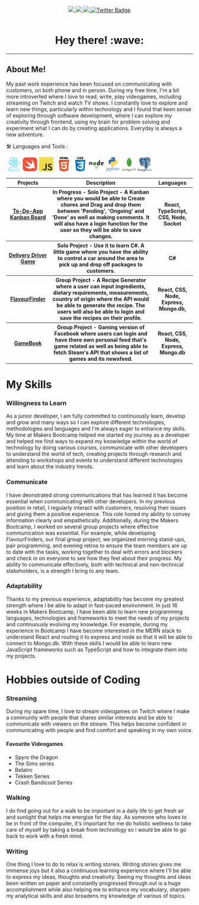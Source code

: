 

<div id="badges" align="center">
  <a href="https://www.linkedin.com/in/lily-burton-7a8826a9/">
  <img src="https://img.shields.io/badge/LinkedIn-blue?logo=linkedin&logoColor=white&style=for-the-badge" />
  </a>

   <a href="https://youtube.com/channel/UCKPGOO8O6WW0yn0nWduQ34Q">
    <img src="https://img.shields.io/badge/YouTube-red?style=for-the-badge&logo=youtube&logoColor=white%22%20alt=%22Youtube%20Badge" />
   </a>

   <a href="https://www.twitch.tv/lily_tiger">
     <img src="https://img.shields.io/badge/Twitch-purple?style=for-the-badge&logo=twitch&logoColor=white%22%20alt=%22Twitch%20Badge" />
   </a>

   <a href="https://twitter.com/xxLilPantherxx">
     <img src="https://img.shields.io/badge/Twitter-blue?style=for-the-badge&logo=twitter&logoColor=white" alt="Twitter Badge" />
   </a>  
  </div>

  <div id="ProfileView" align="center">
  <img src="https://komarev.com/ghpvc/?username=LilyBurton&style=flat-square&color=blue" alt=""/>
  </div>

  <h1 align="center">
  Hey there! :wave:
</h1>


---

<h2>About Me!</h2>
<p>My past work experience has been focused on communicating with customers, on both phone and in person. During my free time, I'm a bit more introverted where I love to read, write, play videogames, including streaming on Twitch and watch TV shows. I constantly love to explore and learn new things, particularly within technology and I found that keen sense of exploring through software development, where I can explore my creativity through frontend, using my brain for problem solving and experiment what I can do by creating applications. Everyday is always a new adventure.</p>

🛠️ Languages and Tools :

<div>
  <img src = "https://github.com/devicons/devicon/blob/master/icons/react/react-original-wordmark.svg" width="40" height="40"/>
  <img src = "https://github.com/devicons/devicon/blob/master/icons/swift/swift-original.svg" width="40" height="40"/>
  <img src = "https://github.com/devicons/devicon/blob/master/icons/javascript/javascript-original.svg" title="JavaScript" alt="JavaScript" width="40" height="40"/>&nbsp;
  <img src = "https://github.com/devicons/devicon/blob/master/icons/html5/html5-original-wordmark.svg" width="40" height="40"/>
  <img src = "https://github.com/devicons/devicon/blob/master/icons/css3/css3-original-wordmark.svg" width="40" height="40"/>
  <img src = "https://github.com/devicons/devicon/blob/master/icons/nodejs/nodejs-original-wordmark.svg" width="40" height="40"/>
  <img src = "https://github.com/devicons/devicon/blob/master/icons/python/python-original-wordmark.svg" width="40" height="40"/>
  <img src = "https://github.com/devicons/devicon/blob/master/icons/mongodb/mongodb-original-wordmark.svg" width="40" height="40"/>
  <img src = "https://github.com/devicons/devicon/blob/master/icons/postgresql/postgresql-original-wordmark.svg" width="40" height="40"/>
</div>
<table>
  <tr>
    <th><strong>Projects</strong></th>
    <th><strong>Description</strong></th>
    <th><strong>Languages</strong></th>
  </tr>
  <tr>
    <th><a href=https://github.com/LilyBurton/To-Do-App-Updated>To-Do-App Kanban Board</a></th>
    <th>In Progress - Solo Project - A Kanban where you would be able to Create chores and Drag and drop them between 'Pending', 'Ongoing' and 'Done' as well as making comments. It will also have a login function for the user so they will be able to save changes.</th>
    <th>React, TypeScript, CSS, Node, Socket</th>
  </tr>
  <tr>
    <th><a href=https://github.com/LilyBurton/CSharp---Delivery-Driver-Game>Delivery Driver Game</a></th>
    <th>Solo Project - Use it to learn C#. A little game where you have the ability to control a car around the area to pick up and drop off packages to customers.</th>
    <th>C#</th>
  </tr>
  <tr>
    <th><a href=https://github.com/amancalledkidd/FlavourFinders>FlavourFinder</a></th>
    <th>Group Project - A Recipe Generator where a user can input ingredients, dietary requirements, measurements, country of origin where the API would be able to generate the recipe. The users will also be able to login and save the recipes on their profile.</th>
    <th>React, CSS, Node, Express, Mongo.db,</th>
  </tr>
  <tr>
    <th><a href=https://github.com/LilyBurton/acebook-group-project>GameBook</a></th>
    <th>Group Project - Gaming version of Facebook where users can login and have there own personal feed that's game related as well as being able to fetch Steam's API that shows a list of games and its newsfeed.</th>
    <th>React, CSS, Node, Express, Mongo.db</th>
  </tr>
</table>

<h1>My Skills</h1>

<h3>Willingness to Learn</h3>
<p>As a junior developer, I am fully committed to continuously learn, develop and grow and many ways so I can explore different technologies, methodologies and languages and I'm always eager to enhance my skills. My time at Makers Bootcamp helped me started my journey as a developer and helped me find ways to expand my knowledge within the world of technology by doing various courses, communicate with other developers to understand the world of tech, creating projects through research and attending to workshops and events to understand different technologies and learn about the industry trends.</p>

<h3>Communicate</h3>
<p>I have deonstrated strong communications that has learned it has become essential when communicating with other developers. In my previous position in retail, I regularly interact with customers, resolving their issues and giving them a positive experience. This role honed my ability to convey information clearly and empathetically. Additionally, during the Makers Bootcamp, I worked on several group projects where effective communication was essential. For example, while developing FlavourFinders, our final group project, we organized morning stand-ups, pair programming, and evening retros to ensure the team members are up to date with the tasks, working together to deal with errors and blockers and check in on everyone to see how they feel about their progress. My ability to communicate effectively, both with technical and non-technical stakeholders, is a strength I bring to any team.</p>

<h3>Adaptability</h3>
<p>Thanks to my previous experience, adaptability has become my greatest strength where I be able to adapt in fast-paced environment. In just 16 weeks in Makers Bootcamp, I have been able to learn new programming languages, technologies and frameworks to meet the needs of my projects and continuously evolving my knowledge. For example, during my experience in Bootcamp I have become interested in the MERN stack to understand React and routing it to express and node so that it will be able to connect to Mongo.db. With these skills I would be able to learn new JavaScript frameworks such as TypeScript and how to integrate them into my projects.</p>


<h1>Hobbies outside of Coding</h1>

<h3>Streaming</h3>
<p>During my spare time, I love to stream videogames on Twitch where I make a community with people that shares similar interests and be able to communicate with viewers on the stream. This helps become confident in communicating with people and find comfort and speaking in my own voice.</p> 
<h4>Favourite Videogames</h4>
<ul>
  <li>Spyro the Dragon</li>
  <li>The Sims series</li>
  <li>Belatro</li>
  <li>Tekken Series</li>
  <li>Crash Bandicoot Series</li>
</ul>

<h3>Walking</h3>
<p>I do find going out for a walk to be important in a daily life to get fresh air and sunlight that helps me energise for the day. As someone who loves to be in front of the computer, it's important for me do holistic wellness to take care of myself by taking a break from technology so i would be able to go back to work with a fresh mind.</p> 

<h3>Writing</h3>
<p>One thing I love to do to relax is writing stories. Writing stories gives me immense joys but it also a continuous learning experience where I'll be able to express my ideas, thoughts and creativity. Seeing my thoughts and ideas been written on paper and constantly progressed through out is a huge accomplishment while also helping me to enhance my vocabulary, sharpen my analytical skills and also broadens my knowledge of various of topics.</p>
<!--
**LilyBurton/LilyBurton** is a ✨ _special_ ✨ repository because its `README.md` (this file) appears on your GitHub profile.

Here are some ideas to get you started:

- 🔭 I’m currently working on ...
- 🌱 I’m currently learning ...
- 👯 I’m looking to collaborate on ...
- 🤔 I’m looking for help with ...
- 💬 Ask me about ...
- 📫 How to reach me: ...
- 😄 Pronouns: ...
- ⚡ Fun fact: ...
-->
